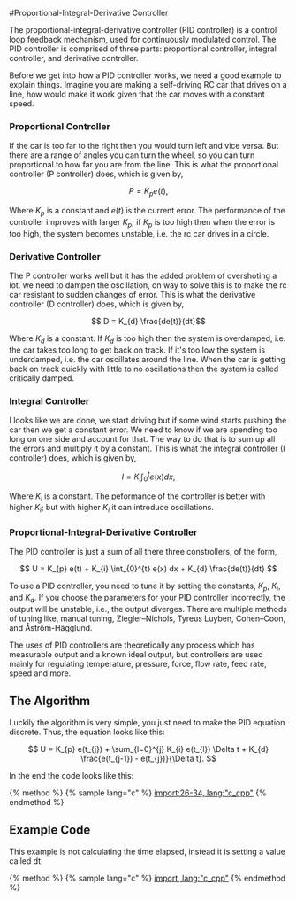 #Proportional-Integral-Derivative Controller

The proportional-integral-derivative controller (PID controller) is a control loop feedback mechanism, used for continuously modulated control.
The PID controller is comprised of three parts: proportional controller, integral controller, and derivative controller.

Before we get into how a PID controller works, we need a good example to explain things.
Imagine you are making a self-driving RC car that drives on a line, how would make it work given that the car moves with a constant speed.

### Proportional Controller

If the car is too far to the right then you would turn left and vice versa.
But there are a range of angles you can turn the wheel, so you can turn proportional to how far you are from the line.
This is what the proportional controller (P controller) does, which is given by,

$$ P = K_{p} e(t), $$

Where $K_{p}$ is a constant and $e(t)$ is the current error.
The performance of the controller improves with larger $K_{p}$;
if $K_{p}$ is too high then when the error is too high, the system becomes unstable, i.e. the rc car drives in a circle.

### Derivative Controller

The P controller works well but it has the added problem of overshoting a lot.
we need to dampen the oscillation, on way to solve this is to make the rc car resistant to sudden changes of error.
This is what the derivative controller (D controller) does, which is given by,

$$ D = K_{d} \frac{de(t)}{dt}$$

Where $K_{d}$ is a constant.
If $K_{d}$ is too high then the system is overdamped, i.e. the car takes too long to get back on track.
If it's too low the system is underdamped, i.e. the car oscillates around the line.
When the car is getting back on track quickly with little to no oscillations then the system is called critically damped.

### Integral Controller

I looks like we are done, we start driving but if some wind starts pushing the car then we get a constant error.
We need to know if we are spending too long on one side and account for that.
The way to do that is to sum up all the errors and multiply it by a constant.
This is what the integral controller (I controller) does, which is given by,

$$ I = K_{i} \int_{0}^{t} e(x) dx, $$

Where $K_{i}$ is a constant.
The peformance of the controller is better with higher $K_{i}$; but with higher $K_{i}$ it can introduce oscillations.

### Proportional-Integral-Derivative Controller

The PID controller is just a sum of all there three constrollers, of the form,

$$ U = K_{p} e(t) + K_{i} \int_{0}^{t} e(x) dx + K_{d} \frac{de(t)}{dt} $$

To use a PID controller, you need to tune it by setting the constants, $K_{p}$, $K_{i}$, and $K_{d}$.
If you choose the parameters for your PID controller incorrectly, the output will be unstable, i.e., the output diverges.
There are multiple methods of tuning like, manual tuning, Ziegler–Nichols, Tyreus Luyben, Cohen–Coon, and Åström-Hägglund.

The uses of PID controllers are theoretically any process which has measurable output and a known ideal output,
but controllers are used mainly for regulating temperature, pressure, force, flow rate, feed rate, speed and more.

## The Algorithm

Luckily the algorithm is very simple, you just need to make the PID equation discrete.
Thus, the equation looks like this:

$$ U = K_{p} e(t_{j}) + \sum_{l=0}^{j} K_{i} e(t_{l}) \Delta t + K_{d} \frac{e(t_{j-1}) - e(t_{j})}{\Delta t}. $$

In the end the code looks like this:

{% method %}
{% sample lang="c" %}
[import:26-34, lang:"c_cpp"](code/c/pid_controller.c)
{% endmethod %}

## Example Code

This example is not calculating the time elapsed, instead it is setting a value called dt.

{% method %}
{% sample lang="c" %}
[import, lang:"c_cpp"](code/c/pid_controller.c)
{% endmethod %}

<script>
MathJax.Hub.Queue(["Typeset",MathJax.Hub]);
</script>
